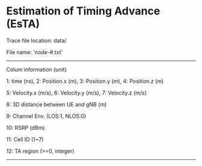 # Estimation of Timing Advance (EsTA)

Trace file location: data/

File name: 'node-#.txt'

-------------------------------------------------------------------------

Colum information (unit)

1: time (ns), 2: Position.x (m), 3: Position.y (m), 4: Position.z (m)

5: Velocity.x (m/s), 6: Velocity.y (m/s), 7: Velocity.z (m/s)

8: 3D distance between UE and gNB (m)

9: Channel Env. (LOS:1, NLOS:0)

10: RSRP (dBm)

11: Cell ID (1~7)

12: TA region (>=0, integer)

-------------------------------------------------------------------------

